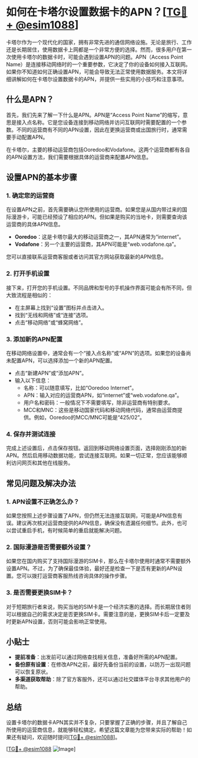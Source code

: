 # 如何在卡塔尔设置数据卡的APN？[[TG💪+ @esim1088](https://t.me/s/esim1088)]

卡塔尔作为一个现代化的国家，拥有非常先进的通信网络设施。无论是旅行、工作还是长期居住，使用数据卡上网都是一个非常方便的选择。然而，很多用户在第一次使用卡塔尔的数据卡时，可能会遇到设置APN的问题。APN（Access Point Name）是连接移动网络时的一个重要参数，它决定了你的设备如何接入互联网。如果你不知道如何正确设置APN，可能会导致无法正常使用数据服务。本文将详细讲解如何在卡塔尔设置数据卡的APN，并提供一些实用的小技巧和注意事项。

## 什么是APN？

首先，我们先来了解一下什么是APN。APN是“Access Point Name”的缩写，意思是接入点名称。它是您设备连接到移动网络并访问互联网时需要配置的一个参数。不同的运营商有不同的APN设置，因此在更换运营商或出国旅行时，通常需要手动配置APN。

在卡塔尔，主要的移动运营商包括Ooredoo和Vodafone。这两个运营商都有各自的APN设置方法，我们需要根据具体的运营商来配置APN信息。

## 设置APN的基本步骤

### 1. 确定您的运营商

在设置APN之前，首先需要确认您所使用的运营商。如果您是从国内带过来的国际漫游卡，可能已经预设了相应的APN。但如果是购买的当地卡，则需要查询该运营商的具体APN信息。

- **Ooredoo**：这是卡塔尔最大的移动运营商之一，其APN通常为“internet”。
- **Vodafone**：另一个主要的运营商，其APN可能是“web.vodafone.qa”。

您可以直接联系运营商客服或者访问其官方网站获取最新的APN信息。

### 2. 打开手机设置

接下来，打开您的手机设置。不同品牌和型号的手机操作界面可能会有所不同，但大致流程是相似的：

- 在主屏幕上找到“设置”图标并点击进入。
- 找到“无线和网络”或“连接”选项。
- 点击“移动网络”或“蜂窝网络”。

### 3. 添加新的APN配置

在移动网络设置中，通常会有一个“接入点名称”或“APN”的选项。如果您的设备尚未配置APN，可以选择添加一个新的APN配置。

- 点击“新建APN”或“添加APN”。
- 输入以下信息：
  - 名称：可以随意填写，比如“Ooredoo Internet”。
  - APN：输入对应的运营商APN，如“internet”或“web.vodafone.qa”。
  - 用户名和密码：一般情况下不需要填写，除非运营商有特别要求。
  - MCC和MNC：这些是移动国家代码和移动网络代码，通常由运营商提供。例如，Ooredoo的MCC/MNC可能是“425/02”。

### 4. 保存并测试连接

完成上述设置后，点击保存按钮。返回到移动网络设置页面，选择刚刚添加的新APN。然后启用移动数据功能，尝试连接互联网。如果一切正常，您应该能够顺利访问网页和其他在线服务。

## 常见问题及解决办法

### 1. APN设置不正确怎么办？

如果您按照上述步骤设置了APN，但仍然无法连接互联网，可能是APN信息有误。建议再次核对运营商提供的APN信息，确保没有遗漏任何细节。此外，也可以尝试重启手机，有时候简单的重启就能解决问题。

### 2. 国际漫游是否需要额外设置？

如果您在国内购买了支持国际漫游的SIM卡，那么在卡塔尔使用时通常不需要额外设置APN。不过，为了确保最佳体验，最好还是检查一下是否有更新的APN设置。您可以拨打运营商客服热线咨询具体的操作步骤。

### 3. 是否需要更换SIM卡？

对于短期旅行者来说，购买当地的SIM卡是一个经济实惠的选择。而长期居住者则可以根据自己的需求决定是否更换SIM卡。需要注意的是，更换SIM卡后一定要及时更新APN设置，否则可能会影响正常使用。

## 小贴士

- **提前准备**：出发前可以通过网络查找相关信息，准备好所需的APN配置。
- **备份原有设置**：在修改APN之前，最好先备份当前的设置，以防万一出现问题可以恢复原状。
- **多渠道获取帮助**：除了官方客服外，还可以通过社交媒体平台寻求其他用户的帮助。

## 总结

设置卡塔尔的数据卡APN其实并不复杂，只要掌握了正确的步骤，并且了解自己所使用的运营商信息，就能够轻松搞定。希望这篇文章能为您带来实际的帮助！如果还有疑问，欢迎随时提问[[TG💪+ @esim1088](https://t.me/s/esim1088)]。

[[TG💪+ @esim1088](https://t.me/s/esim1088) ![Image](https://i.postimg.cc/4NQfJmqS/Snipaste-2025-05-13-00-14-12.png)]